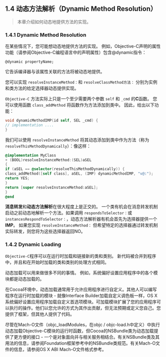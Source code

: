 ## 1.4 动态方法解析（Dynamic Method Resolution）
> 本章介绍如何动态地提供方法的实现。

### 1.4.1 Dynamic Method Resolution
在某些情况下，您可能想动态地提供方法的实现。 例如，Objective-C声明的属性功能（请参阅Objective-C编程语言中的声明属性）包含@dynamic指令：

```@dynamic propertyName;```

它告诉编译器与该属性关联的方法将被动态地提供。

您可以实现 `resolveInstanceMethod：`和 `resolveClassMethod方法：` 分别为实例和类方法的给定选择器动态提供实现。

`Objective-C` 方法实际上只是一个至少需要两个参数 `self` 和 `_cmd` 的**C**函数。 您可以使用函数 `class_addMethod` 将函数作为方法添加到类中。 因此，给出以下功能：

``` Objective-C
void dynamicMethodIMP(id self, SEL _cmd) {
// implementation ....
}
```

我们可以使用 `resolveInstanceMethod` 将其动态添加到类中作为方法（称为 `resolveThisMethodDynamically`）：像这样：

``` Objective-C
@implementation MyClass
+ (BOOL)resolveInstanceMethod:(SEL)aSEL
{
if (aSEL == @selector(resolveThisMethodDynamically)) {
class_addMethod([self class], aSEL, (IMP) dynamicMethodIMP, "v@:");
return YES;
}
return [super resolveInstanceMethod:aSEL];
}
@end
```

**消息转发**和**动态方法解析**在很大程度上是正交的。 一个类有机会在消息转发机制启动之前动态地解析一个方法。如果调用 `respondsToSelector：`或 `instancesRespondToSelector：`，动态方法解析器有机会首先为选择器提供一个 **IMP**。 如果您实现 `resolveInstanceMethod：` 但希望特定的选择器通过转发机制实际转发，则您将为这些选择器返回NO。

### 1.4.2 Dynamic Loading

`Objective-C`程序可以在运行时加载和链接新的类和类别。 新代码被合并到程序中，并且和在开始时加载的类和类别的处理方式相同。

动态加载可以用来做很多不同的事情。 例如，系统偏好设置应用程序中的各个模块都是动态加载的。

在Cocoa环境中，动态加载通常用于允许应用程序进行自定义。其他人可以编写程序在运行时加载的模块 - 就像Interface Builder加载自定义调色板一样，OS X系统偏好设置应用程序加载自定义首选项模块。可加载模块扩展了您的应用程序可以执行的操作。他们以您允许的方式为其作出贡献，但无法预期或定义您自己。您提供了框架，但其他人提供了代码。

尽管在Mach-O文件（objc_loadModules，在objc / objc-load.h中定义）中执行动态加载Objective-C模块的运行时函数，但Cocoa的NSBundle类为动态加载提供了更方便的接口 - 一个是对象面向并与相关服务相结合。有关NSBundle类及其用法的信息，请参阅Foundation框架参考中的NSBundle类规范。有关Mach-O文件的信息，请参阅OS X ABI Mach-O文件格式参考。
